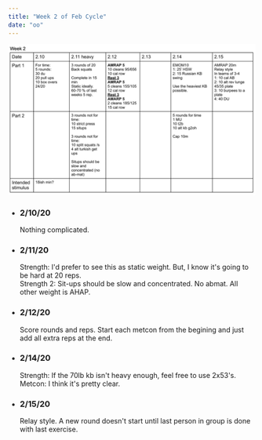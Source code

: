 ```yaml
---
title: "Week 2 of Feb Cycle"
date: "oo"
---
```

![workouts](./week2.jpg)
*  ### 2/10/20
    Nothing complicated.
* ### 2/11/20
    Strength: I'd prefer to see this as static weight.  But, I know it's going to be hard at 20 reps.  
    Strength 2: Sit-ups should be slow and concentrated. No abmat.  All other weight is AHAP.  
* ### 2/12/20
    Score rounds and reps.  Start each metcon from the begining and just add all extra reps at the end. 
* ### 2/14/20 
    Strength: If the 70lb kb isn't heavy enough, feel free to use 2x53's.  
    Metcon: I think it's pretty clear. 
* ### 2/15/20
    Relay style.  A new round doesn't start until last person in group is done with last exercise.  